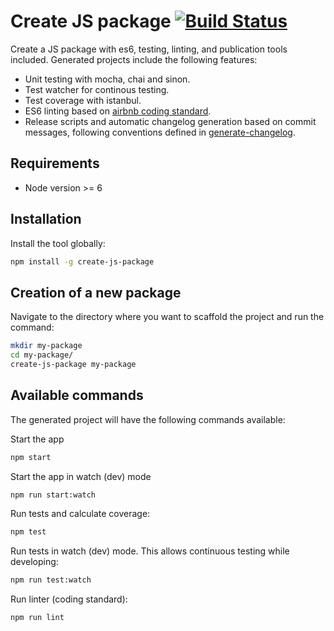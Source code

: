# Create JS package [![Build Status](https://travis-ci.org/jramcast/create-js-package.svg?branch=master)](https://travis-ci.org/jramcast/create-js-package)
Create a JS package with es6, testing, linting, and publication tools included.
Generated projects include the following features:

* Unit testing with mocha, chai and sinon.
* Test watcher for continous testing.
* Test coverage with istanbul.
* ES6 linting based on [airbnb coding standard](https://www.npmjs.com/package/eslint-config-airbnb).
* Release scripts and automatic changelog generation based on commit messages, following conventions defined in [generate-changelog](https://www.npmjs.com/package/generate-changelog).

## Requirements

* Node version >= 6

## Installation

Install the tool globally:

```sh
npm install -g create-js-package
```

## Creation of a new package

Navigate to the directory where you want to scaffold the project and run the command:

```sh
mkdir my-package
cd my-package/
create-js-package my-package
```

## Available commands

The generated project will have the following commands available:

Start the app
```sh
npm start
```

Start the app in watch (dev) mode
```sh
npm run start:watch
```

Run tests and calculate coverage:
```sh
npm test
```

Run tests in watch (dev) mode. This allows continuous testing while developing:
```sh
npm run test:watch
```

Run linter (coding standard):
```sh
npm run lint
```
